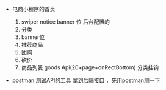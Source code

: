 - 电商小程序的首页
  1. swiper notice banner 位 后台配置的
  2. 分类
  3. banner位
  4. 推荐商品
  5. 团购
  6. 砍价
  7. 商品列表 goods Api(20+page+onRectBottom)   分类挂钩

- postman
 测试API的工具 拿到后端接口 ，先用postman测一下